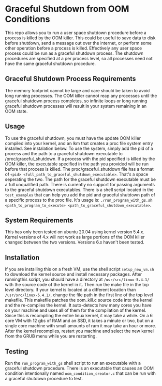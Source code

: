 # Graceful Shutdown from OOM Conditions
This repo allows you to run a user space shutdown procedure before a process is killed by the OOM killer. This could be useful to save data to disk before shutdown, send a message out over the internet, or perform some other operation before a process is killed. Effectively any user space process could be run as a graceful shutdown process. The shutdown procedures are specified at a per process level, so all processes need not have the same graceful shutdown procedure.

## Graceful Shutdown Process Requirements 
The memory footprint cannot be large and care should be taken to avoid long running processes. The OOM killer cannot reap any processes until the graceful shutdown process completes, so infinite loops or long running graceful shutdown processes will result in your system remaining in an OOM state.

## Usage
To use the graceful shutdown, you must have the update OOM killer compiled into your kernel, and an lkm that creates a proc file system entry installed. See instalation below. To use the system, simply add the pid of a process and the path to a graceful shutdown executable to /proc/graceful_shutdown. If a process with the pid specified is killed by the OOM killer, the executable specified in the path you provided will be run before that process is killed. The proc/graceful_shutdown file has a format of ```<pid> <full_path_to_graceful_shutdown_executable>```. That's a space seperating the two. The path for the graceful shutdown executable must be a full unqualified path. There is currently no support for passing arguments to the graceful shutdown executables. There is a shell script located in the ```test_examples``` that can help you add the pid and graceful shutdown path of a specific process to the proc file. It's usage is: ```./run_program_with_gs.sh <path_to_program_to_execute> <path_to_graceful_shutdown_executable>```.

## System Requirements
This has only been tested on ubuntu 20.04 using kernel version 5.4.x. Kernel versions of 4.x will not work as large portions of the OOM killer changed between the two versions. Versions 6.x haven't been tested.

## Installation
If you are installing this on a fresh VM, use the shell script ```setup_new_vm.sh``` to download the kernel source and install necessary packages. After runningthis script, you should have a directory at ```/usr/src/linux-5.4.1/``` with the source code of the kernel in it. Then run the make file in the top level directory. If your kernel is located at a different location than ```/usr/src/linux-5.4.1/```, change the file path in the first line of the top level makefile. This makefile patches the oom_kill.c source code into the kernel and the re-compiles the kernel. It auto-detects how many cores you have on your machine and uses all of them for the compilation of the kernel. Since this is recompiling the entire linux kernel, it may take a while. On a 6 core VM with 12 gbs of RAM and an SSD, it takes a minute or two, but on a single core machine with small amounts of ram it may take an hour or more. After the kernel recompiles, restart you machine and select the new kernel from the GRUB menu while you are restarting.

## Testing
Run the ```run_program_with_gs``` shell script to run an executable with a graceful shutdown procedure. There is an executable that causes an OOM condition intentionally named ```oom_condition_creator.c``` that can be run with a graceful shutdown procedure to test.
